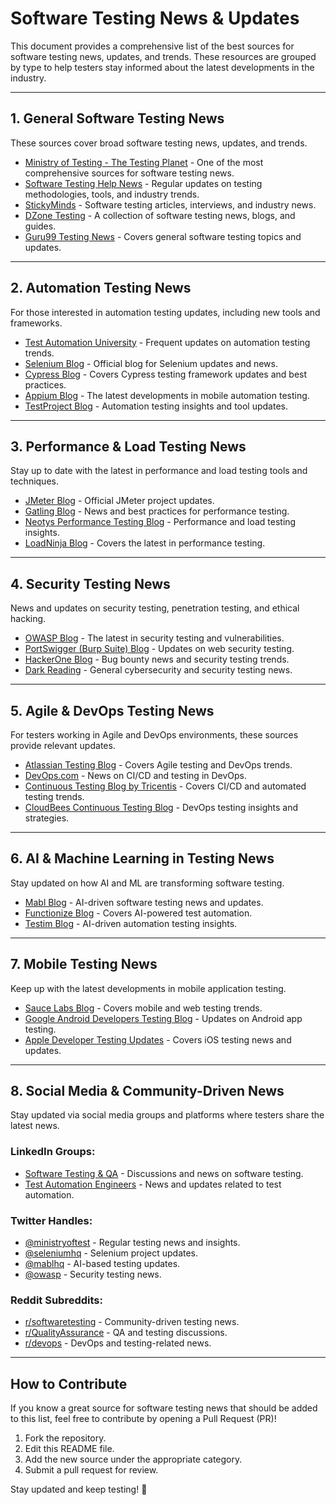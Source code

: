 # Software Testing News & Updates

This document provides a comprehensive list of the best sources for software testing news, updates, and trends. These resources are grouped by type to help testers stay informed about the latest developments in the industry.

---

## **1. General Software Testing News**

These sources cover broad software testing news, updates, and trends.

- [Ministry of Testing - The Testing Planet](https://www.ministryoftesting.com/news) - One of the most comprehensive sources for software testing news.
- [Software Testing Help News](https://www.softwaretestinghelp.com/) - Regular updates on testing methodologies, tools, and industry trends.
- [StickyMinds](https://www.stickyminds.com/) - Software testing articles, interviews, and industry news.
- [DZone Testing](https://dzone.com/testing) - A collection of software testing news, blogs, and guides.
- [Guru99 Testing News](https://www.guru99.com/software-testing.html) - Covers general software testing topics and updates.

---

## **2. Automation Testing News**

For those interested in automation testing updates, including new tools and frameworks.

- [Test Automation University](https://testautomationu.applitools.com/) - Frequent updates on automation testing trends.
- [Selenium Blog](https://selenium.dev/blog/) - Official blog for Selenium updates and news.
- [Cypress Blog](https://www.cypress.io/blog) - Covers Cypress testing framework updates and best practices.
- [Appium Blog](http://appium.io/blog/) - The latest developments in mobile automation testing.
- [TestProject Blog](https://blog.testproject.io/) - Automation testing insights and tool updates.

---

## **3. Performance & Load Testing News**

Stay up to date with the latest in performance and load testing tools and techniques.

- [JMeter Blog](https://jmeter.apache.org/) - Official JMeter project updates.
- [Gatling Blog](https://gatling.io/blog/) - News and best practices for performance testing.
- [Neotys Performance Testing Blog](https://www.neotys.com/blog/) - Performance and load testing insights.
- [LoadNinja Blog](https://www.loadninja.com/blog) - Covers the latest in performance testing.

---

## **4. Security Testing News**

News and updates on security testing, penetration testing, and ethical hacking.

- [OWASP Blog](https://owasp.org/blog/) - The latest in security testing and vulnerabilities.
- [PortSwigger (Burp Suite) Blog](https://portswigger.net/blog) - Updates on web security testing.
- [HackerOne Blog](https://www.hackerone.com/blog) - Bug bounty news and security testing trends.
- [Dark Reading](https://www.darkreading.com/) - General cybersecurity and security testing news.

---

## **5. Agile & DevOps Testing News**

For testers working in Agile and DevOps environments, these sources provide relevant updates.

- [Atlassian Testing Blog](https://www.atlassian.com/blog/software-testing) - Covers Agile testing and DevOps trends.
- [DevOps.com](https://devops.com/) - News on CI/CD and testing in DevOps.
- [Continuous Testing Blog by Tricentis](https://www.tricentis.com/blog/) - Covers CI/CD and automated testing trends.
- [CloudBees Continuous Testing Blog](https://www.cloudbees.com/blog) - DevOps testing insights and strategies.

---

## **6. AI & Machine Learning in Testing News**

Stay updated on how AI and ML are transforming software testing.

- [Mabl Blog](https://www.mabl.com/blog) - AI-driven software testing news and updates.
- [Functionize Blog](https://www.functionize.com/blog) - Covers AI-powered test automation.
- [Testim Blog](https://www.testim.io/blog/) - AI-driven automation testing insights.

---

## **7. Mobile Testing News**

Keep up with the latest developments in mobile application testing.

- [Sauce Labs Blog](https://saucelabs.com/resources/blog) - Covers mobile and web testing trends.
- [Google Android Developers Testing Blog](https://android-developers.googleblog.com/search/label/Testing) - Updates on Android app testing.
- [Apple Developer Testing Updates](https://developer.apple.com/news/) - Covers iOS testing news and updates.

---

## **8. Social Media & Community-Driven News**

Stay updated via social media groups and platforms where testers share the latest news.

### **LinkedIn Groups:**

- [Software Testing & QA](https://www.linkedin.com/groups/12345) - Discussions and news on software testing.
- [Test Automation Engineers](https://www.linkedin.com/groups/67890) - News and updates related to test automation.

### **Twitter Handles:**

- [@ministryoftest](https://twitter.com/ministryoftest) - Regular testing news and insights.
- [@seleniumhq](https://twitter.com/seleniumhq) - Selenium project updates.
- [@mablhq](https://twitter.com/mablhq) - AI-based testing updates.
- [@owasp](https://twitter.com/owasp) - Security testing news.

### **Reddit Subreddits:**

- [r/softwaretesting](https://www.reddit.com/r/softwaretesting/) - Community-driven testing news.
- [r/QualityAssurance](https://www.reddit.com/r/QualityAssurance/) - QA and testing discussions.
- [r/devops](https://www.reddit.com/r/devops/) - DevOps and testing-related news.

---

## **How to Contribute**

If you know a great source for software testing news that should be added to this list, feel free to contribute by opening a Pull Request (PR)!

1. Fork the repository.
2. Edit this README file.
3. Add the new source under the appropriate category.
4. Submit a pull request for review.

Stay updated and keep testing! 🚀
